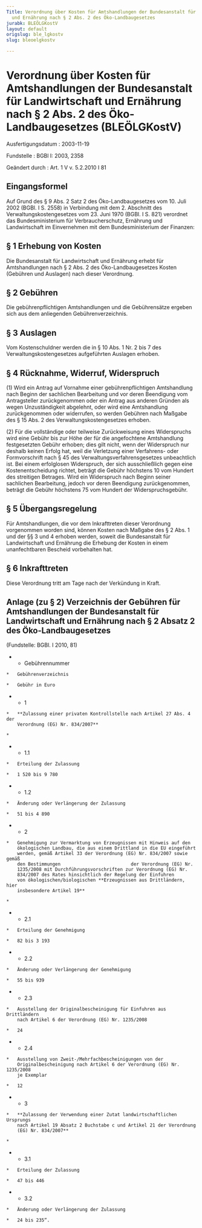 ```yaml
---
Title: Verordnung über Kosten für Amtshandlungen der Bundesanstalt für Landwirtschaft
  und Ernährung nach § 2 Abs. 2 des Öko-Landbaugesetzes
jurabk: BLEÖLGKostV
layout: default
origslug: ble_lgkostv
slug: bleoelgkostv

---
```


# Verordnung über Kosten für Amtshandlungen der Bundesanstalt für Landwirtschaft und Ernährung nach § 2 Abs. 2 des Öko-Landbaugesetzes (BLEÖLGKostV)

Ausfertigungsdatum
:   2003-11-19

Fundstelle
:   BGBl I: 2003, 2358

Geändert durch
:   Art. 1 V v. 5.2.2010 I 81

## Eingangsformel

Auf Grund des § 9 Abs. 2 Satz 2 des Öko-Landbaugesetzes vom 10. Juli
2002 (BGBl. I S. 2558) in Verbindung mit dem 2. Abschnitt des
Verwaltungskostengesetzes vom 23. Juni 1970 (BGBl. I S. 821) verordnet
das Bundesministerium für Verbraucherschutz, Ernährung und
Landwirtschaft im Einvernehmen mit dem Bundesministerium der Finanzen:

## § 1 Erhebung von Kosten

Die Bundesanstalt für Landwirtschaft und Ernährung erhebt für
Amtshandlungen nach § 2 Abs. 2 des Öko-Landbaugesetzes Kosten
(Gebühren und Auslagen) nach dieser Verordnung.

## § 2 Gebühren

Die gebührenpflichtigen Amtshandlungen und die Gebührensätze ergeben
sich aus dem anliegenden Gebührenverzeichnis.

## § 3 Auslagen

Vom Kostenschuldner werden die in § 10 Abs. 1 Nr. 2 bis 7 des
Verwaltungskostengesetzes aufgeführten Auslagen erhoben.

## § 4 Rücknahme, Widerruf, Widerspruch

(1) Wird ein Antrag auf Vornahme einer gebührenpflichtigen
Amtshandlung nach Beginn der sachlichen Bearbeitung und vor deren
Beendigung vom Antragsteller zurückgenommen oder ein Antrag aus
anderen Gründen als wegen Unzuständigkeit abgelehnt, oder wird eine
Amtshandlung zurückgenommen oder widerrufen, so werden Gebühren nach
Maßgabe des § 15 Abs. 2 des Verwaltungskostengesetzes erhoben.

(2) Für die vollständige oder teilweise Zurückweisung eines
Widerspruchs wird eine Gebühr bis zur Höhe der für die angefochtene
Amtshandlung festgesetzten Gebühr erhoben; dies gilt nicht, wenn der
Widerspruch nur deshalb keinen Erfolg hat, weil die Verletzung einer
Verfahrens- oder Formvorschrift nach § 45 des
Verwaltungsverfahrensgesetzes unbeachtlich ist. Bei einem erfolglosen
Widerspruch, der sich ausschließlich gegen eine Kostenentscheidung
richtet, beträgt die Gebühr höchstens 10 vom Hundert des streitigen
Betrages. Wird ein Widerspruch nach Beginn seiner sachlichen
Bearbeitung, jedoch vor deren Beendigung zurückgenommen, beträgt die
Gebühr höchstens 75 vom Hundert der Widerspruchsgebühr.

## § 5 Übergangsregelung

Für Amtshandlungen, die vor dem Inkrafttreten dieser Verordnung
vorgenommen worden sind, können Kosten nach Maßgabe des § 2 Abs. 1 und
der §§ 3 und 4 erhoben werden, soweit die Bundesanstalt für
Landwirtschaft und Ernährung die Erhebung der Kosten in einem
unanfechtbaren Bescheid vorbehalten hat.

## § 6 Inkrafttreten

Diese Verordnung tritt am Tage nach der Verkündung in Kraft.

## Anlage (zu § 2) Verzeichnis der Gebühren für Amtshandlungen der Bundesanstalt für Landwirtschaft und Ernährung nach § 2 Absatz 2 des Öko-Landbaugesetzes

(Fundstelle: BGBl. I 2010, 81)

*    *   Gebührennummer

    *   Gebührenverzeichnis

    *   Gebühr in Euro


*    *   1

    *   **Zulassung einer privaten Kontrollstelle nach Artikel 27 Abs. 4 der
        Verordnung (EG) Nr. 834/2007**

    *

*    *   1.1

    *   Erteilung der Zulassung

    *   1 520 bis 9 780


*    *   1.2

    *   Änderung oder Verlängerung der Zulassung

    *   51 bis 4 890


*    *   2

    *   Genehmigung zur Vermarktung von Erzeugnissen mit Hinweis auf den
        ökologischen Landbau, die aus einem Drittland in die EU eingeführt
        werden, gemäß Artikel 33 der Verordnung (EG) Nr. 834/2007 sowie gemäß
        den Bestimmungen                          der Verordnung (EG) Nr.
        1235/2008 mit Durchführungsvorschriften zur Verordnung (EG) Nr.
        834/2007 des Rates hinsichtlich der Regelung der Einfuhren
        von ökologischen/biologischen **Erzeugnissen aus Drittländern, hier
        insbesondere Artikel 19**

    *

*    *   2.1

    *   Erteilung der Genehmigung

    *   82 bis 3 193


*    *   2.2

    *   Änderung oder Verlängerung der Genehmigung

    *   55 bis 939


*    *   2.3

    *   Ausstellung der Originalbescheinigung für Einfuhren aus Drittländern
        nach Artikel 6 der Verordnung (EG) Nr. 1235/2008

    *   24


*    *   2.4

    *   Ausstellung von Zweit-/Mehrfachbescheinigungen von der
        Originalbescheinigung nach Artikel 6 der Verordnung (EG) Nr. 1235/2008
        je Exemplar

    *   12


*    *   3

    *   **Zulassung der Verwendung einer Zutat landwirtschaftlichen Ursprungs
        nach Artikel 19 Absatz 2 Buchstabe c und Artikel 21 der Verordnung
        (EG) Nr. 834/2007**

    *

*    *   3.1

    *   Erteilung der Zulassung

    *   47 bis 446


*    *   3.2

    *   Änderung oder Verlängerung der Zulassung

    *   24 bis 235“.




